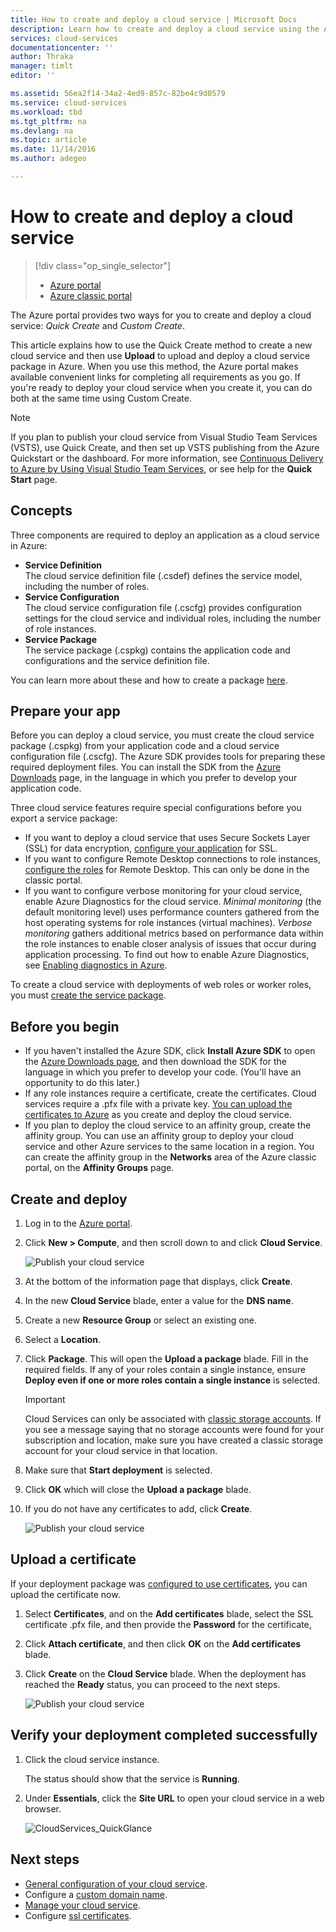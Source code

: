 ```yaml
---
title: How to create and deploy a cloud service | Microsoft Docs
description: Learn how to create and deploy a cloud service using the Azure portal.
services: cloud-services
documentationcenter: ''
author: Thraka
manager: timlt
editor: ''

ms.assetid: 56ea2f14-34a2-4ed9-857c-82be4c9d0579
ms.service: cloud-services
ms.workload: tbd
ms.tgt_pltfrm: na
ms.devlang: na
ms.topic: article
ms.date: 11/14/2016
ms.author: adegeo

---
```

# How to create and deploy a cloud service
> [!div class="op_single_selector"]
> * [Azure portal](cloud-services-how-to-create-deploy-portal.md)
> * [Azure classic portal](cloud-services-how-to-create-deploy.md)
>
>

The Azure portal provides two ways for you to create and deploy a cloud service: *Quick Create* and *Custom Create*.

This article explains how to use the Quick Create method to create a new cloud service and then use **Upload** to upload and deploy a cloud service package in Azure. When you use this method, the Azure portal makes available convenient links for completing all requirements as you go. If you're ready to deploy your cloud service when you create it, you can do both at the same time using Custom Create.

> [!NOTE]
> If you plan to publish your cloud service from Visual Studio Team Services (VSTS), use Quick Create, and then set up VSTS publishing from the Azure Quickstart or the dashboard. For more information, see [Continuous Delivery to Azure by Using Visual Studio Team Services][TFSTutorialForCloudService], or see help for the **Quick Start** page.
>
>

## Concepts
Three components are required to deploy an application as a cloud service in Azure:

* **Service Definition**  
  The cloud service definition file (.csdef) defines the service model, including the number of roles.
* **Service Configuration**  
  The cloud service configuration file (.cscfg) provides configuration settings for the cloud service and individual roles, including the number of role instances.
* **Service Package**  
  The service package (.cspkg) contains the application code and configurations and the service definition file.

You can learn more about these and how to create a package [here](cloud-services-model-and-package.md).

## Prepare your app
Before you can deploy a cloud service, you must create the cloud service package (.cspkg) from your application code and a cloud service configuration file (.cscfg). The Azure SDK provides tools for preparing these required deployment files. You can install the SDK from the [Azure Downloads](https://azure.microsoft.com/downloads/) page, in the language in which you prefer to develop your application code.

Three cloud service features require special configurations before you export a service package:

* If you want to deploy a cloud service that uses Secure Sockets Layer (SSL) for data encryption, [configure your application](cloud-services-configure-ssl-certificate-portal.md#modify) for SSL.
* If you want to configure Remote Desktop connections to role instances, [configure the roles](cloud-services-role-enable-remote-desktop.md) for Remote Desktop. This can only be done in the classic portal.
* If you want to configure verbose monitoring for your cloud service, enable Azure Diagnostics for the cloud service. *Minimal monitoring* (the default monitoring level) uses performance counters gathered from the host operating systems for role instances (virtual machines). *Verbose monitoring* gathers additional metrics based on performance data within the role instances to enable closer analysis of issues that occur during application processing. To find out how to enable Azure Diagnostics, see [Enabling diagnostics in Azure](cloud-services-dotnet-diagnostics.md).

To create a cloud service with deployments of web roles or worker roles, you must [create the service package](cloud-services-model-and-package.md#servicepackagecspkg).

## Before you begin
* If you haven't installed the Azure SDK, click **Install Azure SDK** to open the [Azure Downloads page](https://azure.microsoft.com/downloads/), and then download the SDK for the language in which you prefer to develop your code. (You'll have an opportunity to do this later.)
* If any role instances require a certificate, create the certificates. Cloud services require a .pfx file with a private key. [You can upload the certificates to Azure]() as you create and deploy the cloud service.
* If you plan to deploy the cloud service to an affinity group, create the affinity group. You can use an affinity group to deploy your cloud service and other Azure services to the same location in a region. You can create the affinity group in the **Networks** area of the Azure classic portal, on the **Affinity Groups** page.

## Create and deploy
1. Log in to the [Azure portal](https://portal.azure.com/).
2. Click **New > Compute**, and then scroll down to and click **Cloud Service**.

    ![Publish your cloud service](media/cloud-services-how-to-create-deploy-portal/create-cloud-service.png)
3. At the bottom of the information page that displays, click **Create**.
4. In the new **Cloud Service** blade, enter a value for the **DNS name**.
5. Create a new **Resource Group** or select an existing one.
6. Select a **Location**.
7. Click **Package**. This will open the **Upload a package** blade. Fill in the required fields. If any of your roles contain a single instance, ensure **Deploy even if one or more roles contain a single instance** is selected.

    > [!IMPORTANT]
    > Cloud Services can only be associated with [classic storage accounts](../resource-manager-deployment-model.md). If you see a message saying that no storage accounts were found for your subscription and location, make sure you have created a classic storage account for your cloud service in that location.

8. Make sure that **Start deployment** is selected.
9. Click **OK** which will close the **Upload a package** blade.
10. If you do not have any certificates to add, click **Create**.

    ![Publish your cloud service](media/cloud-services-how-to-create-deploy-portal/select-package.png)

## Upload a certificate
If your deployment package was [configured to use certificates](cloud-services-configure-ssl-certificate-portal.md#modify), you can upload the certificate now.

1. Select **Certificates**, and on the **Add certificates** blade, select the SSL certificate .pfx file, and then provide the **Password** for the certificate,
2. Click **Attach certificate**, and then click **OK** on the **Add certificates** blade.
3. Click **Create** on the **Cloud Service** blade. When the deployment has reached the **Ready** status, you can proceed to the next steps.

    ![Publish your cloud service](media/cloud-services-how-to-create-deploy-portal/attach-cert.png)

## Verify your deployment completed successfully
1. Click the cloud service instance.

    The status should show that the service is **Running**.
2. Under **Essentials**, click the **Site URL** to open your cloud service in a web browser.

    ![CloudServices_QuickGlance](./media/cloud-services-how-to-create-deploy-portal/running.png)

[TFSTutorialForCloudService]: http://go.microsoft.com/fwlink/?LinkID=251796

## Next steps
* [General configuration of your cloud service](cloud-services-how-to-configure-portal.md).
* Configure a [custom domain name](cloud-services-custom-domain-name-portal.md).
* [Manage your cloud service](cloud-services-how-to-manage-portal.md).
* Configure [ssl certificates](cloud-services-configure-ssl-certificate-portal.md).
